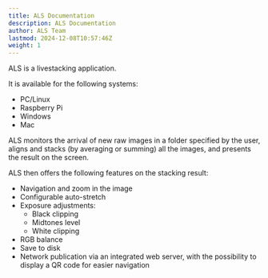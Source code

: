 ```yaml
---
title: ALS Documentation
description: ALS Documentation
author: ALS Team
lastmod: 2024-12-08T10:57:46Z
weight: 1
---
```


ALS is a livestacking application.

It is available for the following systems:

- PC/Linux
- Raspberry Pi
- Windows
- Mac

ALS monitors the arrival of new raw images in a folder specified by the user, aligns and stacks
(by averaging or summing) all the images, and presents the result on the screen.

ALS then offers the following features on the stacking result:

- Navigation and zoom in the image
- Configurable auto-stretch
- Exposure adjustments:
    - Black clipping
    - Midtones level
    - White clipping
- RGB balance
- Save to disk
- Network publication via an integrated web server, with the possibility to display a QR code for easier navigation
